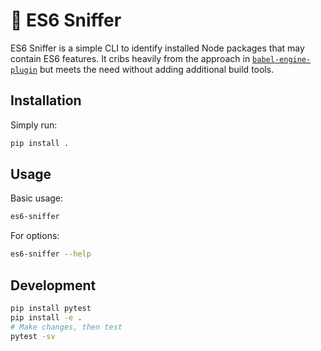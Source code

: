 # 🐶 ES6 Sniffer

ES6 Sniffer is a simple CLI to identify installed Node packages that may contain ES6 features. It cribs heavily from the approach in [`babel-engine-plugin`](https://github.com/SamVerschueren/babel-engine-plugin) but meets the need without adding additional build tools.

## Installation

Simply run:

```bash
pip install .
```

## Usage

Basic usage:

```bash
es6-sniffer
```

For options:

```bash
es6-sniffer --help
```

## Development

```bash
pip install pytest
pip install -e .
# Make changes, then test
pytest -sv
```

